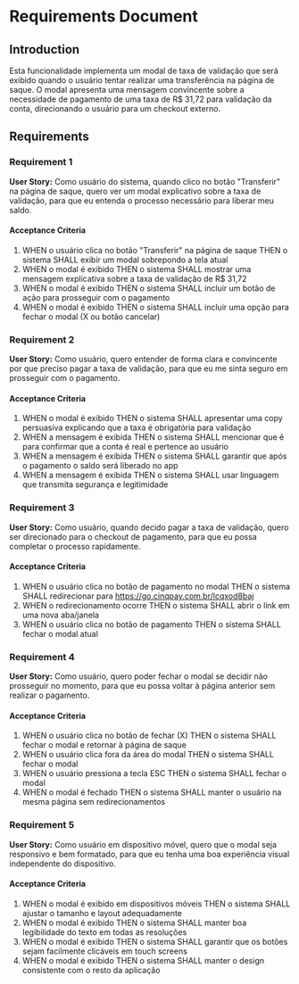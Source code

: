 # Requirements Document

## Introduction

Esta funcionalidade implementa um modal de taxa de validação que será exibido quando o usuário tentar realizar uma transferência na página de saque. O modal apresenta uma mensagem convincente sobre a necessidade de pagamento de uma taxa de R$ 31,72 para validação da conta, direcionando o usuário para um checkout externo.

## Requirements

### Requirement 1

**User Story:** Como usuário do sistema, quando clico no botão "Transferir" na página de saque, quero ver um modal explicativo sobre a taxa de validação, para que eu entenda o processo necessário para liberar meu saldo.

#### Acceptance Criteria

1. WHEN o usuário clica no botão "Transferir" na página de saque THEN o sistema SHALL exibir um modal sobrepondo a tela atual
2. WHEN o modal é exibido THEN o sistema SHALL mostrar uma mensagem explicativa sobre a taxa de validação de R$ 31,72
3. WHEN o modal é exibido THEN o sistema SHALL incluir um botão de ação para prosseguir com o pagamento
4. WHEN o modal é exibido THEN o sistema SHALL incluir uma opção para fechar o modal (X ou botão cancelar)

### Requirement 2

**User Story:** Como usuário, quero entender de forma clara e convincente por que preciso pagar a taxa de validação, para que eu me sinta seguro em prosseguir com o pagamento.

#### Acceptance Criteria

1. WHEN o modal é exibido THEN o sistema SHALL apresentar uma copy persuasiva explicando que a taxa é obrigatória para validação
2. WHEN a mensagem é exibida THEN o sistema SHALL mencionar que é para confirmar que a conta é real e pertence ao usuário
3. WHEN a mensagem é exibida THEN o sistema SHALL garantir que após o pagamento o saldo será liberado no app
4. WHEN a mensagem é exibida THEN o sistema SHALL usar linguagem que transmita segurança e legitimidade

### Requirement 3

**User Story:** Como usuário, quando decido pagar a taxa de validação, quero ser direcionado para o checkout de pagamento, para que eu possa completar o processo rapidamente.

#### Acceptance Criteria

1. WHEN o usuário clica no botão de pagamento no modal THEN o sistema SHALL redirecionar para https://go.cinqpay.com.br/lcqxod8baj
2. WHEN o redirecionamento ocorre THEN o sistema SHALL abrir o link em uma nova aba/janela
3. WHEN o usuário clica no botão de pagamento THEN o sistema SHALL fechar o modal atual

### Requirement 4

**User Story:** Como usuário, quero poder fechar o modal se decidir não prosseguir no momento, para que eu possa voltar à página anterior sem realizar o pagamento.

#### Acceptance Criteria

1. WHEN o usuário clica no botão de fechar (X) THEN o sistema SHALL fechar o modal e retornar à página de saque
2. WHEN o usuário clica fora da área do modal THEN o sistema SHALL fechar o modal
3. WHEN o usuário pressiona a tecla ESC THEN o sistema SHALL fechar o modal
4. WHEN o modal é fechado THEN o sistema SHALL manter o usuário na mesma página sem redirecionamentos

### Requirement 5

**User Story:** Como usuário em dispositivo móvel, quero que o modal seja responsivo e bem formatado, para que eu tenha uma boa experiência visual independente do dispositivo.

#### Acceptance Criteria

1. WHEN o modal é exibido em dispositivos móveis THEN o sistema SHALL ajustar o tamanho e layout adequadamente
2. WHEN o modal é exibido THEN o sistema SHALL manter boa legibilidade do texto em todas as resoluções
3. WHEN o modal é exibido THEN o sistema SHALL garantir que os botões sejam facilmente clicáveis em touch screens
4. WHEN o modal é exibido THEN o sistema SHALL manter o design consistente com o resto da aplicação